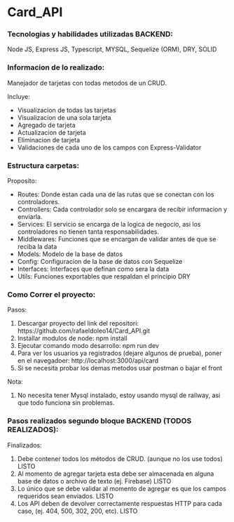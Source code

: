 # Card_API

<h3>Tecnologias y habilidades utilizadas BACKEND:</h3> 
Node JS, Express JS, Typescript, MYSQL, Sequelize (ORM), DRY, SOLID

<h3>Informacion de lo realizado:</h3> 
Manejador de tarjetas con todas metodos de un CRUD.

Incluye:
<ul>
    <li>Visualizacion de todas las tarjetas</li>
    <li>Visualizacion de una sola tarjeta</li>
    <li>Agregado de tarjeta</li>
    <li>Actualizacion de tarjeta</li>
    <li>Eliminacion de tarjeta</li>
    <li>Validaciones de cada uno de los campos con Express-Validator</li>
</ul>

<h3>Estructura carpetas:</h3> 

Proposito:
<ul>
    <li>Routes: Donde estan cada una de las rutas que se conectan con los controladores.</li>
    <li>Controllers: Cada controlador solo se encargara de recibir informacion y enviarla.</li>
    <li>Services: El servicio se encarga de la logica de negocio, asi los controladores no tienen tanta responsabilidades.</li>
    <li>Middlewares: Funciones que se encargan de validar antes de que se reciba la data</li>
    <li>Models: Modelo de la base de datos</li>
    <li>Config: Configuracion de la base de datos con Sequelize</li>
    <li>Interfaces: Interfaces que definan como sera la data</li>
    <li>Utils: Funciones exportables que respaldan el principio DRY</li>
</ul>

<h3>Como Correr el proyecto:</h3> 

Pasos:
<ol>
    <li>Descargar proyecto del link del repositori: https://github.com/rafaeldoleo14/Card_API.git</li>
    <li>Installar modulos de node: npm install</li>
    <li>Ejecutar comando modo desarrollo: npm run dev</li>
    <li>Para ver los usuarios ya registrados (dejare algunos de prueba), poner en el navegadoer: http://localhost:3000/api/card</li>
    <li>Si se necesita probar los demas metodos usar postman o bajar el front</li>
</ol>

Nota:
<ol>
    <li>No necesita tener Mysql instalado, estoy usando mysql de railway, asi que todo funciona sin problemas.</li>
</ol>

<h3>Pasos realizados segundo bloque BACKEND (TODOS REALIZADOS):</h3> 

Finalizados:
<ol>
    <li>Debe contener todos los métodos de CRUD. (aunque no los use todos) LISTO</li>
    <li>Al momento de agregar tarjeta esta debe ser almacenada en alguna base de
        datos o archivo de texto (ej. Firebase) LISTO</li>
    <li>Lo único que se debe validar al momento de agregar es que los campos
        requeridos sean enviados. LISTO</li>
    <li>Los API deben de devolver correctamente respuestas HTTP para cada caso, (ej.
        404, 500, 302, 200, etc). LISTO
    </li>
</ol>
